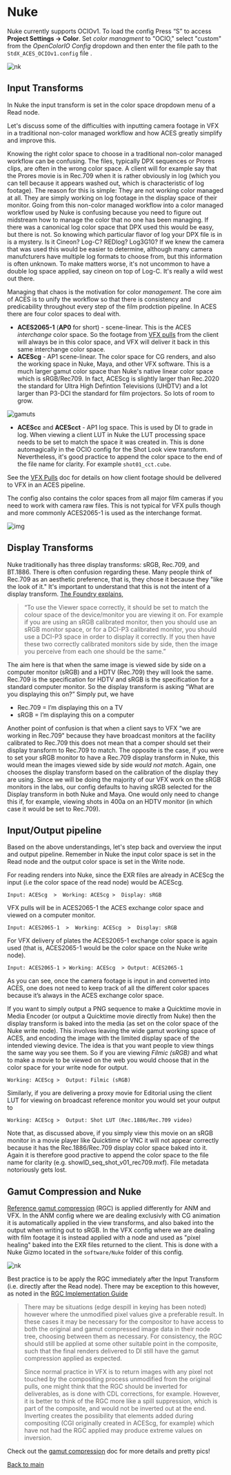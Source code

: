 # Nuke

Nuke currently supports OCIOv1. To load the config Press “S” to access **Project Settings → Color**. Set *color managment* to "OCIO," select "custom" from the *OpenColorIO Config* dropdown and then enter the file path to the  ````StdX_ACES_OCIOv1.config```` file . 

![nk](img/Nuke1.png)

## Input Transforms

In Nuke the input transform is set in the color space dropdown menu of a Read node. 

Let's discuss some of the difficulties with inputting camera footage in VFX in a traditional non-color managed workflow and how ACES greatly simplify and improve this. 

Knowing the right color space to choose in a traditional non-color managed workflow can be confusing. The files, typically DPX sequences or Prores clips, are often in the wrong color space. A client will for example say that the Prores movie is in Rec.709 when it is rather obviously in log (which you can tell because it appears washed out, which is characteristic of log footage). The reason for this is simple: They are not working color managed at all. They are simply working on log footage in the display space of their monitor. Going from this non-color managed workflow into a color managed workflow used by Nuke is confusing because you need to figure out midstream how to manage the color that no one has been managing. If there was a canonical log color space that DPX used this would be easy, but there is not. So knowing which particular flavor of log your DPX file is in is a mystery. Is it Cineon? Log-C? REDlog? Log3G10? If we knew the camera that was used this would be easier to determine, although many camera manufcturers have multiple log formats to choose from, but this information is often unknown. To make matters worse, it's not uncommon to have a double log space applied, say cineon on top of Log-C. It's really a wild west out there. 

Managing that chaos is the motivation for color *management*. The core aim of ACES is to unify the workflow so that there is consistency and predicability throughout every step of the film prodction pipeline. In ACES there are four color spaces to deal with.

- **ACES2065-1** (**AP0** for short) - scene-linear. This is the ACES *interchange* color space. So the footage from [VFX pulls](VFXpulls.md) from the client will always be in this color space, and VFX will deliver it back in this same interchange color space. 
- **ACEScg** - AP1 scene-linear. The color space for CG renders, and also the working space in Nuke, Maya, and other VFX software. This is a much larger gamut color space than Nuke's native linear color space which is sRGB/Rec709. In fact, ACEScg is slightly larger than Rec.2020 the standard for Ultra High Defintion Televisions (UHDTV) and a lot larger than P3-DCI the standard for film projectors. So lots of room to grow.

![gamuts](img/gamuts2.png)

- **ACEScc** and **ACEScct** - AP1 log space. This is used by DI to grade in log. When viewing a client LUT in Nuke the LUT processing space needs to be set to match the space it was created in. This is done automagically in the OCIO config for the Shot Look view transform. Nevertheless, it's good practice to append the color space to the end of the file name for clarity. For example ````shot01_cct.cube````. 

See the [VFX Pulls](VFXpulls.md) doc for details on how client footage should be delivered to VFX in an ACES pipeline.

The config also contains the color spaces from all major film cameras if you need to work with camera raw files. This is not typical for VFX pulls though and more commonly ACES2065-1 is used as the interchange format.

![img](img/nuke7.jpg)

## Display Transforms

Nuke traditionally has three display transforms: sRGB, Rec.709, and BT.1886. There is often confusion regarding these. Many people think of Rec.709 as an aesthetic preference, that is, they chose it because they "like the look of it." It's important to understand that this is not the intent of a display transform. [The Foundry explains,](https://support.foundry.com/hc/en-us/articles/115000229764-Q100319-How-to-use-colorspaces-in-Nuke-)

> “To use the Viewer space correctly, it should be set to match the colour space of the device/monitor you are viewing it on. For example if you are using an sRGB calibrated monitor, then you should use an sRGB monitor space, or for a DCI-P3 calibrated monitor, you should use a DCI-P3 space in order to display it correctly. If you then have these two correctly calibrated monitors side by side, then the image you perceive from each one should be the same.”

The aim here is that when the same image is viewed side by side on a computer monitor (sRGB) and a HDTV (Rec.709) they will look the same. Rec.709 is the specification for HDTV and sRGB is the specification for a standard computer monitor. So the display transform is asking “What are you displaying this on?” Simply put, we have

- Rec.709 = I’m displaying this on a TV
- sRGB = I’m displaying this on a computer

Another point of confusion is that when a client says to VFX “we are working in Rec.709" because they have broadcast monitors at the facility calibrated to Rec.709 this does not mean that a comper should set their display transform to Rec.709 to match. The opposite is the case, if you were to set your sRGB monitor to have a Rec.709 display transform in Nuke, this would mean the images viewed side by side *would not match*. Again, one chooses the display transform based on the calibration of the display they are using. Since we will be doing the majority of our VFX work on the sRGB monitors in the labs, our config defaults to having sRGB selected for the Display transform in both Nuke and Maya. One would only need to change this if, for example, viewing shots in 400a on an HDTV monitor (in which case it would be set to Rec.709).


## Input/Output pipeline

Based on the above understandings, let's step back and overview the input and output pipeline. Remember in Nuke the input color space is set in the Read node and the output color space is set in the Write node.

For reading renders into Nuke, since the EXR files are already in ACEScg the input (i.e the color space of the read node) would be  ACEScg.
	
````Input: ACEScg  >  Working: ACEScg >  Display: sRGB````

VFX pulls will be in ACES2065-1 the ACES exchange color space and viewed on a computer monitor. 

````Input: ACES2065-1  >  Working: ACEScg  >  Display: sRGB````

For VFX delivery of plates the ACES2065-1 exchange color space is again used (that is,  ACES2065-1 would be the color space on the Nuke write node). 

````Input: ACES2065-1 > Working: ACEScg  > Output: ACES2065-1````

As you can see, once the camera footage is input in and converted into ACES, one does not need to keep track of all the different color spaces because it’s always in the ACES exchange color space.

If you want to simply output a PNG sequence to make a Quicktime movie in Media Encoder (or output a Quicktime movie directly from Nuke) then the display transform is baked into the media (as set on the color space of the Nuke write node). This involves leaving the wide gamut working space of ACES, and encoding the image with the limited display space of the intended viewing device. The idea is that you want people to view things the same way you see them. So if you are viewing *Filmic (sRGB)* and what to make a movie to be viewed on the web you would choose that in the color space for your write node for output.
	
````Working: ACEScg >  Output: Filmic (sRGB)````

Similarly, if you are delivering a proxy movie for Editorial using the client LUT for viewing on broadcast reference monitor you would set your output to 

````Working: ACEScg >  Output: Shot LUT (Rec.1886/Rec.709 video)````

Note that, as discussed above, if you simply view this movie on an sRGB monitor in a movie player like Quicktime or VNC it will not appear correctly because it has the Rec.1886/Rec.709 display color space baked into it. Again it is therefore good practive to append the color space to the file name for clarity (e.g. showID_seq_shot_v01_rec709.mxf). File metadata notoriously gets lost.


## Gamut Compression and Nuke

[Reference gamut compression](gamut.md) (RGC) is applied differently for ANM and VFX. In the ANM config where we are dealing exclusivly with CG animation it is automatically applied in the view transforms, and also baked into the output when writing out to sRGB. In the VFX config where we are dealing with film footage it is instead applied with a node and used as "pixel healing" baked into the EXR files returned to the client. This is done with a Nuke Gizmo located in the ````software/Nuke```` folder of this config. 

![nk](img/Nuke3.png)

Best practice is to be apply the RGC immediately after the Input Transform (i.e. directly after the Read node). There may be exception to this however, as noted in the [RGC Implementation Guide](https://paper.dropbox.com/doc/ACES-Gamut-Compression-User-Guide-8AodniaKveYsNgOwkuhTl)

> There may be situations (edge despill in keying has been noted) however where the unmodified pixel values give a preferable result. In these cases it may be necessary for the compositor to have access to both the original and gamut compressed image data in their node tree, choosing between them as necessary. For consistency, the RGC should still be applied at some other suitable point in the composite, such that the final renders delivered to DI still have the gamut compression applied as expected.
>
> Since normal practice in VFX is to return images with any pixel not touched by the compositing process unmodified from the original pulls, one might think that the RGC should be inverted for deliverables, as is done with CDL corrections, for example. However, it is better to think of the RGC more like a spill suppression, which is part of the composite, and would not be inverted out at the end. Inverting creates the possibility that elements added during compositing (CGI  originally created in ACEScg, for example) which have not had the RGC applied may produce extreme values on inversion. 

Check out the [gamut compression](gamut.md) doc for more details and pretty pics!





[Back to main](../StdX_ACES)

